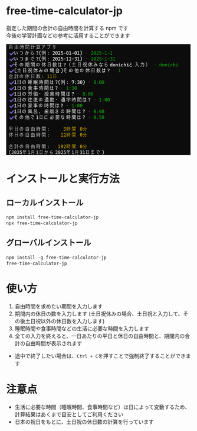 # free-time-calculator-jp

指定した期間の合計の自由時間を計算する npm です<br>
今後の学習計画などの参考に活用することができます

<img src="images/free-time-calculator.png" alt="アプリの実行画面" width="500" height="300"/>

# インストールと実行方法

## ローカルインストール

```
npm install free-time-calculator-jp
npx free-time-calculator-jp
```

## グローバルインストール

```
npm install -g free-time-calculator-jp
free-time-calculator-jp
```

# 使い方

1. 自由時間を求めたい期間を入力します
2. 期間内の休日の数を入力します
   (土日祝休みの場合、土日祝と入力して、その後土日祝以外の休日数を入力します)
3. 睡眠時間や食事時間などの生活に必要な時間を入力します
4. 全ての入力を終えると、一日あたりの平日と休日の自由時間と、期間内の合計の自由時間が表示されます

- 途中で終了したい場合は、`Ctrl + C`を押すことで強制終了することができます

# 注意点

- 生活に必要な時間（睡眠時間、食事時間など）は日によって変動するため、計算結果はあくまで目安としてご利用ください
- 日本の祝日をもとに、土日祝の休日数の計算を行っています
